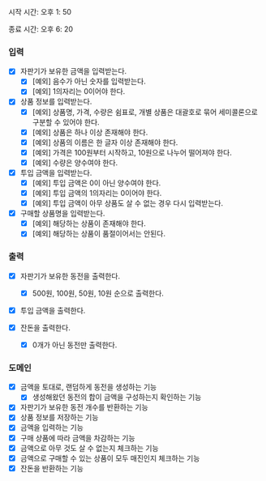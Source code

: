 <p> 시작 시간: 오후 1: 50 </p>
<p> 종료 시간: 오후 6: 20 </p>

### 입력 
- [x] 자판기가 보유한 금액을 입력받는다.
  - [x] [예외] 음수가 아닌 숫자를 입력받는다.
  - [x] [예외] 1의자리는 0이어야 한다.

- [x] 상품 정보를 입력받는다.
  - [x] [예외] 상품명, 가격, 수량은 쉼표로, 개별 상품은 대괄호로 묶어 세미콜론으로 구분할 수 있어야 한다.
  - [x] [예외] 상품은 하나 이상 존재해야 한다.
  - [x] [예외] 상품의 이름은 한 글자 이상 존재해야 한다. 
  - [x] [예외] 가격은 100원부터 시작하고, 10원으로 나누어 떨어져야 한다.
  - [x] [예외] 수량은 양수여야 한다.

- [x] 투입 금액을 입력받는다.
  - [x] [예외] 투입 금액은 0이 아닌 양수여야 한다.
  - [x] [예외] 투입 금액의 1의자리는 0이어야 한다.
  - [x] [예외] 투입 금액이 아무 상품도 살 수 없는 경우 다시 입력받는다.

- [x] 구매할 상품명을 입력받는다.
  - [x] [예외] 해당하는 상품이 존재해야 한다.
  - [x] [예외] 해당하는 상품이 품절이어서는 안된다.

### 출력
- [x] 자판기가 보유한 동전을 출력한다.
  - [x] 500원, 100원, 50원, 10원 순으로 출력한다.

- [x] 투입 금액을 출력한다.
  
- [x] 잔돈을 출력한다.
  - [x] 0개가 아닌 동전만 출력한다.

### 도메인
- [x] 금액을 토대로, 랜덤하게 동전을 생성하는 기능
  - [x] 생성해왔던 동전의 합이 금액을 구성하는지 확인하는 기능

- [x] 자판기가 보유한 동전 개수를 반환하는 기능
- [x] 상품 정보를 저장하는 기능
- [x] 금액을 입력하는 기능
- [x] 구매 상품에 따라 금액을 차감하는 기능
- [x] 금액으로 아무 것도 살 수 없는지 체크하는 기능
- [x] 금액으로 구매할 수 있는 상품이 모두 매진인지 체크하는 기능
- [x] 잔돈을 반환하는 기능